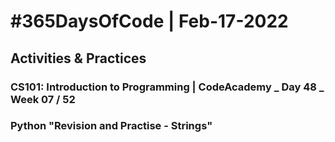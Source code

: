 # #365DaysOfCode | Feb-17-2022
## Activities & Practices     
### CS101: Introduction to Programming | CodeAcademy _ Day 48 _ Week 07 / 52     
### Python "Revision and Practise - Strings"    